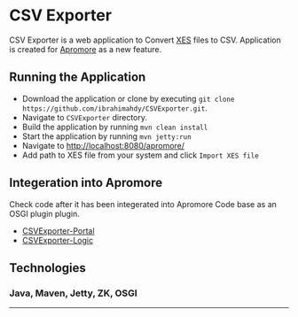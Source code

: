 # CSV Exporter

CSV Exporter is a web application to Convert [XES](http://xes-standard.org/) files to CSV.
Application is created for [Apromore](https://apromore.org/) as a new feature. 

## Running the Application
- Download the application or clone by executing `git clone https://github.com/ibrahimahdy/CSVExporter.git`.
- Navigate to `CSVExporter` directory.
- Build the application by running `mvn clean install`
- Start the application by running `mvn jetty:run`
- Navigate to [http://localhost:8080/apromore/](http://localhost:8080/apromore/index.zul)
- Add path to XES file from your system and click `Import XES file`

## Integeration into Apromore
Check code after it has been integerated into Apromore Code base as an OSGI plugin plugin.
- [CSVExporter-Portal](https://github.com/apromore/ApromoreCore/tree/master/Apromore-Custom-Plugins/CSVExporter-Portal)
- [CSVExporter-Logic](https://github.com/apromore/ApromoreCore/tree/master/Apromore-Custom-Plugins/CSVExporter-Logic)

## Technologies
### Java, Maven, Jetty, ZK, OSGI
------
